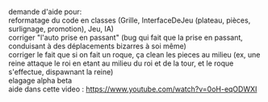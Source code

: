 demande d'aide pour:</br>
reformatage du code en classes (Grille, InterfaceDeJeu (plateau, pièces, surlignage, promotion), Jeu, IA)</br>
corriger "l'auto prise en passant" (bug qui fait que la prise en passant, conduisant à des déplacements bizarres à soi même)</br>
corriger le fait que si on fait un roque, ça clean les pieces au milieu (ex, une reine attaque le roi en etant au milieu du roi et de la tour, et le roque s'effectue, dispawnant la reine)</br>
elagage alpha beta</br>
aide dans cette video : https://www.youtube.com/watch?v=0oH-eqODWXI
